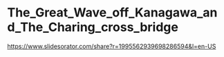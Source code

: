 # The_Great_Wave_off_Kanagawa_and_The_Charing_cross_bridge
https://www.slidesorator.com/share?r=1995562939698286594&l=en-US

